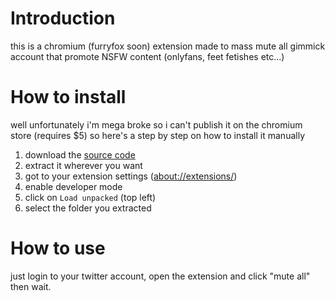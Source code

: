 # Introduction

this is a chromium (furryfox soon) extension made to mass mute all gimmick account that promote NSFW content (onlyfans, feet fetishes etc...)

# How to install

well unfortunately i'm mega broke so i can't publish it on the chromium store (requires $5) so here's a step by step on how to install it manually

1. download the [source code](https://github.com/cabiste69/DTG-extension/archive/refs/heads/main.zip)
2. extract it wherever you want
3. got to your extension settings ([about://extensions/](about://extensions/))
4. enable developer mode
5. click on `Load unpacked` (top left)
6. select the folder you extracted

# How to use

just login to your twitter account, open the extension and click "mute all" then wait.
